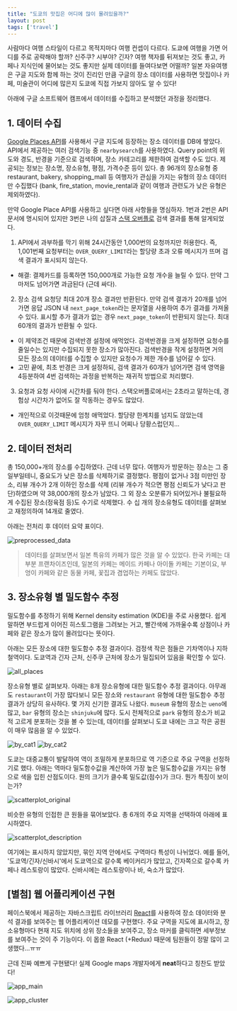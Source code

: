 ```yaml
---
title: "도쿄의 맛집은 어디에 많이 몰려있을까?"
layout: post
tags: ['travel']
---
```


사람마다 여행 스타일이 다르고 목적지마다 여행 컨셉이 다르다. 도쿄에 여행을 가면 어디를 주로 공략해야 할까? 신주쿠? 시부야? 긴자? 여행 책자를 뒤져보는 것도 좋고, 카페나 지식인에 물어보는 것도 좋지만 실제 데이터를 들여다보면 어떨까? 일본 자유여행은 구글 지도와 함께 하는 것이 진리인 만큼 구글의 장소 데이터를 사용하면 맛집이나 카페, 미술관이 어디에 많은지 도쿄에 직접 가보지 않아도 알 수 있다!

아래에 구글 소프트웨어 캠프에서 데이터를 수집하고 분석했던 과정을 정리했다.

## 1. 데이터 수집

[Google Places API](https://developers.google.com/places/)를 사용해서 구글 지도에 등장하는 장소 데이터를 DB에 쌓았다. API에서 제공하는 여러 검색기능 중 `nearbysearch`를 사용하였다. Query point의 위도와 경도, 반경을 기준으로 검색하며, 장소 카테고리를 제한하여 검색할 수도 있다. 제공되는 정보는 장소명, 장소유형, 평점, 가격수준 등이 있다. 총 96개의 장소유형 중 restaurant, bakery, shopping_mall 등 여행자가 관심을 가지는 유형의 장소 데이터만 수집했다 (bank, fire_station, movie_rental과 같이 여행과 관련도가 낮은 유형은 제외하였다). 

만약 Google Place API를 사용하고 싶다면 아래 사항들을 명심하자. 1번과 2번은 API문서에 명시되어 있지만 3번은 나의 삽질과 [스택 오버플로](https://stackoverflow.com/questions/tagged/google-places-api) 검색 결과를 통해 알게되었다.


1. API에서 과부하를 막기 위해 24시간동안 1,000번의 요청까지만 허용한다. 즉, 1,001번째 요청부터는 `OVER_QUERY_LIMIT`라는 할당량 초과 오류 메시지가 뜨며 검색 결과가 표시되지 않는다. 
  - 해결: 결제카드를 등록하면 150,000개로 가능한 요청 개수을 늘릴 수 있다. 만약 그마저도 넘어가면 과금된다 (근데 싸다).

2. 장소 검색 요청당 최대 20개 장소 결과만 반환된다. 만약 검색 결과가 20개를 넘어가면 응답 JSON 내 `next_page_token`라는 문자열을 사용하여 추가 결과를 가져올 수 있다. 표시할 추가 결과가 없는 경우 `next_page_token`이 반환되지 않는다. 최대 60개의 결과가 반환될 수 있다.
  - 이 제약조건 때문에 검색반경 설정에 애먹었다. 검색반경을 크게 설정하면 요청수를 줄일수는 있지만 수집되지 못한 장소가 많아진다. 검색반경을 작게 설정하면 거의 모든 장소의 데이터를 수집할 수 있지만 요청수가 제한 개수를 넘어갈 수 있다.
  - 고민 끝에, 최초 반경은 크게 설정하되, 검색 결과가 60개가 넘어가면 검색 영역을 4등분하여 4번 검색하는 과정을 반복하는 재귀적 방법으로 처리했다.

3. 요청과 요청 사이에 시간차를 둬야 한다. 스택오버플로에서는 2초라고 말하는데, 경험상 시간차가 없어도 잘 작동하는 경우도 많았다.
  - 개인적으로 이것때문에 엄청 애먹었다. 할당량 한계치를 넘지도 않았는데 `OVER_QUERY_LIMIT` 메시지가 자꾸 뜨니 어찌나 당황스럽던지...


## 2. 데이터 전처리

총 150,000+개의 장소를 수집하였다. 근데 너무 많다. 여행자가 방문하는 장소는 그 중 일부일테니, 중요도가 낮은 장소를 삭제하기로 결정했다. 평점이 없거나 3점 미만인 장소, 리뷰 개수가 2개 이하인 장소를 삭제 (리뷰 개수가 적으면 평점 신뢰도가 낮다고 판단)하였으며 약 38,000개의 장소가 남았다. 그 외 장소 오분류가 되어있거나 불필요하게 수집된 장소(정육점 등)도 수기로 삭제했다. 수 십 개의 장소유형도 데이터를 살펴보고 재정의하여 14개로 줄였다. 

아래는 전처리 후 데이터 요약 표이다.

![preprocessed_data]({{base}}/assets/20170226/preprocessed_data.png "preprocessed_data")

> 데이터를 살펴보면서 일본 특유의 카페가 많은 것을 알 수 있었다. 한국 카페는 대부분 프랜차이즈인데, 일본의 카페는 메이드 카페나 아이돌 카페는 기본이요, 부엉이 카페와 같은 동물 카페, 꽃집과 겸업하는 카페도 많았다.


## 3. 장소유형 별 밀도함수 추정

밀도함수를 추정하기 위해 Kernel density estimation (KDE)을 주로 사용했다. 쉽게 말하면 부드럽게 이어진 히스토그램을 그려보는 거고, 빨간색에 가까울수록 상점이나 카페와 같은 장소가 많이 몰려있다는 뜻이다.

아래는 모든 장소에 대한 밀도함수 추정 결과이다. 검정색 작은 점들은 기차역이나 지하철역이다. 도쿄역과 긴자 근처, 신주쿠 근처에 장소가 밀집되어 있음을 확인할 수 있다.

![all_places]({{base}}/assets/20170226/all_places.png "all_places")

장소유형 별로 살펴보자. 아래는 8개 장소유형에 대한 밀도함수 추정 결과이다. 아무래도 `restaurant`이 가장 많다보니 모든 장소와 `restaurant` 유형에 대한 밀도함수 추정 결과가 상당히 유사하다. 몇 가지 신기한 결과도 나왔다. `museum` 유형의 장소는 `ueno`에 많고, `bar` 유형의 장소는 `shinjuku`에 많다. 도시 전체적으로 `park` 유형의 장소가 비교적 고르게 분포하는 것을 볼 수 있는데, 데이터를 살펴보니 도쿄 내에는 크고 작은 공원이 매우 많음을 알 수 있었다.

![by_cat1]({{base}}/assets/20170226/by_cat1.png "by_cat1")
![by_cat2]({{base}}/assets/20170226/by_cat2.png "by_cat2")

도쿄는 대중교통이 발달하여 역이 조밀하게 분포하므로 역 기준으로 주요 구역을 선정하기로 했다. 아래는 역마다 밀도함수값을 계산하여 가장 높은 밀도함수값을 가지는 유형으로 색을 입힌 산점도이다. 원의 크기가 클수록 밀도값(점수)가 크다. 뭔가 특징이 보이는가?

![scatterplot_original]({{base}}/assets/20170226/scatterplot_original.png "scatterplot_original")

비슷한 유형의 인접한 큰 원들을 묶어보았다. 총 6개의 주요 지역을 선택하여 아래에 표시하였다. 

![scatterplot_description]({{base}}/assets/20170226/scatterplot_description.png "scatterplot_description")

여기에는 표시하지 않았지만, 묶인 지역 안에서도 구역마다 특성이 나뉘었다. 예를 들어, '도쿄역/긴자/신바시'에서 도쿄역으로 갈수록 베이커리가 많았고, 긴자쪽으로 갈수록 카페나 레스토랑이 많았다. 신바시에는 레스토랑이나 바, 숙소가 많았다.


## [별첨] 웹 어플리케이션 구현

페이스북에서 제공하는 자바스크립트 라이브러리 [React](https://facebook.github.io/react/)를 사용하여 장소 데이터와 분석 결과를 보여주는 웹 어플리케이션 데모를 구현했다. 주요 구역을 지도에 표시하고, 장소유형마다 현재 지도 위치에 상위 장소들을 보여주고, 장소 마커를 클릭하면 세부정보를 보여주는 것이 주 기능이다. 이 몹쓸 React (+Redux) 때문에 팀원들이 정말 많이 고생했다...ㅠㅠ

근데 진짜 예쁘게 구현됐다! 실제 Google maps 개발자에게 **neat**하다고 칭찬도 받았다!

![app_main]({{base}}/assets/20170226/app_main.png "app_main")

![app_cluster]({{base}}/assets/20170226/app_cluster.png "app_cluster")
